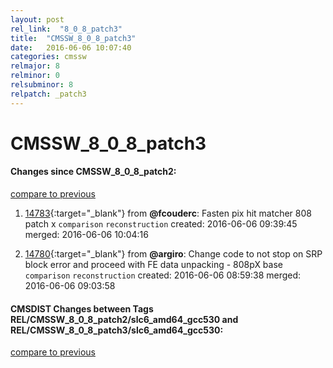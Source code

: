 ```yaml
---
layout: post
rel_link:  "8_0_8_patch3"
title:  "CMSSW_8_0_8_patch3"
date:   2016-06-06 10:07:40
categories: cmssw
relmajor: 8
relminor: 0
relsubminor: 8
relpatch: _patch3
---
```


# CMSSW_8_0_8_patch3
#### Changes since CMSSW_8_0_8_patch2:

[compare to previous](https://github.com/cms-sw/cmssw/compare/CMSSW_8_0_8_patch2...CMSSW_8_0_8_patch3)



1. [14783](http://github.com/cms-sw/cmssw/pull/14783){:target="_blank"}  from **@fcouderc**: Fasten pix hit matcher 808 patch x `comparison`  `reconstruction`  created: 2016-06-06 09:39:45 merged: 2016-06-06 10:04:16

2. [14780](http://github.com/cms-sw/cmssw/pull/14780){:target="_blank"}  from **@argiro**: Change code to not stop on SRP block error and proceed with FE data unpacking - 808pX base `comparison`  `reconstruction`  created: 2016-06-06 08:59:38 merged: 2016-06-06 09:03:58

#### CMSDIST Changes between Tags REL/CMSSW_8_0_8_patch2/slc6_amd64_gcc530 and REL/CMSSW_8_0_8_patch3/slc6_amd64_gcc530:

[compare to previous](https://github.com/cms-sw/cmsdist/compare/REL/CMSSW_8_0_8_patch2/slc6_amd64_gcc530...REL/CMSSW_8_0_8_patch3/slc6_amd64_gcc530)


